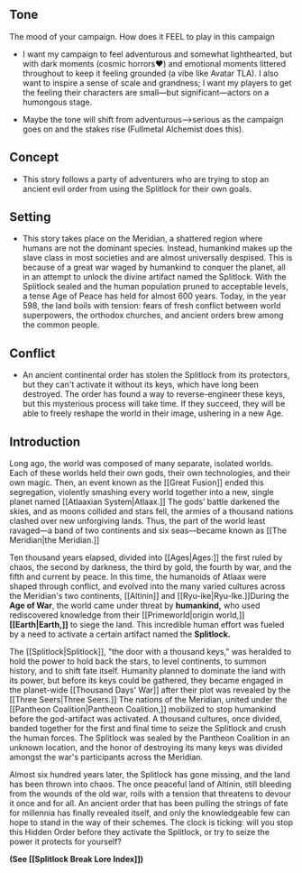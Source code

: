 ## Tone

The mood of your campaign. How does it FEEL to play in this campaign

- I want my campaign to feel adventurous and somewhat lighthearted, but with dark moments (cosmic horrors❤) and emotional moments littered throughout to keep it feeling grounded (a vibe like Avatar TLA). I also want to inspire a sense of scale and grandness; I want my players to get the feeling their characters are small—but significant—actors on a humongous stage.
    
- Maybe the tone will shift from adventurous—>serious as the campaign goes on and the stakes rise (Fullmetal Alchemist does this).
    

## Concept

- This story follows a party of adventurers who are trying to stop an ancient evil order from using the Splitlock for their own goals.

## Setting

- This story takes place on the Meridian, a shattered region where humans are not the dominant species. Instead, humankind makes up the slave class in most societies and are almost universally despised. This is because of a great war waged by humankind to conquer the planet, all in an attempt to unlock the divine artifact named the Splitlock. With the Splitlock sealed and the human population pruned to acceptable levels, a tense Age of Peace has held for almost 600 years. Today, in the year 598, the land boils with tension: fears of fresh conflict between world superpowers, the orthodox churches, and ancient orders brew among the common people.

## Conflict

- An ancient continental order has stolen the Splitlock from its protectors, but they can't activate it without its keys, which have long been destroyed. The order has found a way to reverse-engineer these keys, but this mysterious process will take time. If they succeed, they will be able to freely reshape the world in their image, ushering in a new Age.

## Introduction

Long ago, the world was composed of many separate, isolated worlds. Each of these worlds held their own gods, their own technologies, and their own magic. Then, an event known as the [[Great Fusion]] ended this segregation, violently smashing every world together into a new, single planet named [[Atlaaxian System|Atlaax.]] The gods’ battle darkened the skies, and as moons collided and stars fell, the armies of a thousand nations clashed over new unforgiving lands. Thus, the part of the world least ravaged—a band of two continents and six seas—became known as [[The Meridian|the Meridian.]]

Ten thousand years elapsed, divided into [[Ages|Ages:]] the first ruled by chaos, the second by darkness, the third by gold, the fourth by war, and the fifth and current by peace. In this time, the humanoids of Atlaax were shaped through conflict, and evolved into the many varied cultures across the Meridian's two continents, [[Altinin]] and [[Ryu-ike|Ryu-Ike.]]During the **Age of War**, the world came under threat by **humankind,** who used rediscovered knowledge from their [[Primeworld|origin world,]] **[[Earth|Earth,]]** to siege the land. This incredible human effort was fueled by a need to activate a certain artifact named the **Splitlock.**

The [[Splitlock|Splitlock]], "the door with a thousand keys," was heralded to hold the power to hold back the stars, to level continents, to summon history, and to shift fate itself. Humanity planned to dominate the land with its power, but before its keys could be gathered, they became engaged in the planet-wide [[Thousand Days' War]] after their plot was revealed by the [[Three Seers|Three Seers.]] The nations of the Meridian, united under the [[Pantheon Coalition|Pantheon Coalition,]] mobilized to stop humankind before the god-artifact was activated. A thousand cultures, once divided, banded together for the first and final time to seize the Splitlock and crush the human forces. The Splitlock was sealed by the Pantheon Coalition in an unknown location, and the honor of destroying its many keys was divided amongst the war's participants across the Meridian.

Almost six hundred years later, the Splitlock has gone missing, and the land has been thrown into chaos. The once peaceful land of Altinin, still bleeding from the wounds of the old war, roils with a tension that threatens to devour it once and for all. An ancient order that has been pulling the strings of fate for millennia has finally revealed itself, and only the knowledgeable few can hope to stand in the way of their schemes. The clock is ticking: will you stop this Hidden Order before they activate the Splitlock, or try to seize the power it protects for yourself?

**(See [[Splitlock Break Lore Index]])**